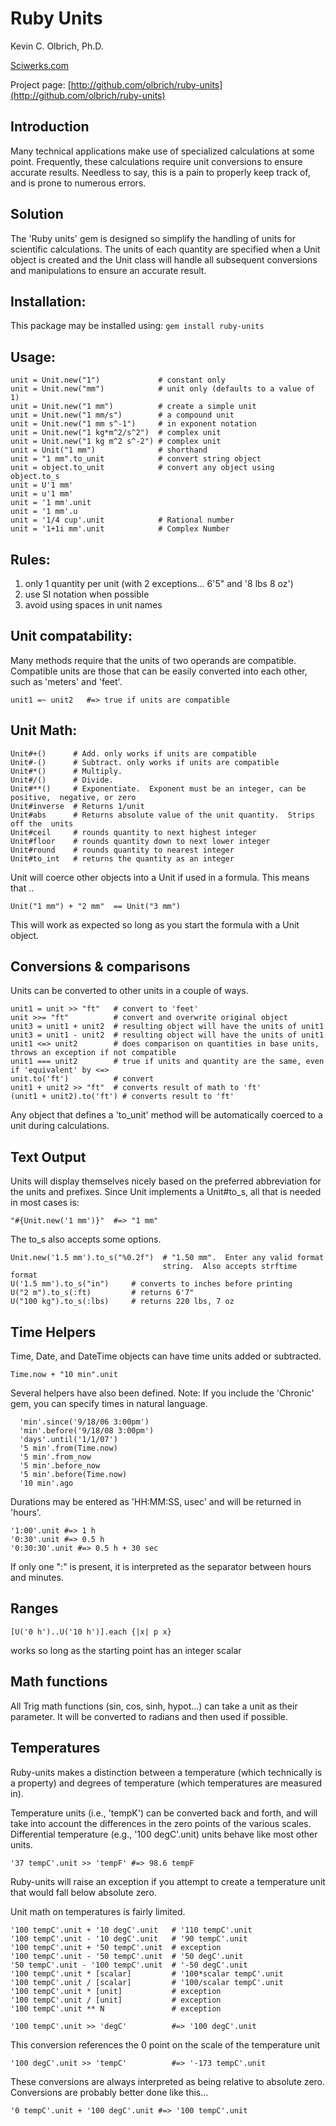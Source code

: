 # Ruby Units

Kevin C. Olbrich, Ph.D. 

[Sciwerks.com](http://www.sciwerks.com)

Project page: [http://github.com/olbrich/ruby-units](http://github.com/olbrich/ruby-units)

## Introduction
Many technical applications make use of specialized calculations at some point.  Frequently, these calculations require unit conversions to ensure accurate results.  Needless to say, this is a pain to properly keep track of, and is prone to numerous errors.
  
## Solution
The 'Ruby units' gem is designed so simplify the handling of units for scientific calculations. The units of each quantity are specified when a Unit object is created and the Unit class will handle all subsequent conversions and manipulations to ensure an accurate result.
  
## Installation:
This package may be installed using:  `gem install ruby-units`
  
## Usage:
    unit = Unit.new("1")             # constant only
    unit = Unit.new("mm")            # unit only (defaults to a value of 1)
    unit = Unit.new("1 mm")          # create a simple unit
    unit = Unit.new("1 mm/s")        # a compound unit
    unit = Unit.new("1 mm s^-1")     # in exponent notation
    unit = Unit.new("1 kg*m^2/s^2")  # complex unit
    unit = Unit.new("1 kg m^2 s^-2") # complex unit
    unit = Unit("1 mm")              # shorthand
    unit = "1 mm".to_unit            # convert string object
    unit = object.to_unit            # convert any object using object.to_s
    unit = U'1 mm'
    unit = u'1 mm'
    unit = '1 mm'.unit
    unit = '1 mm'.u
    unit = '1/4 cup'.unit            # Rational number 
    unit = '1+1i mm'.unit            # Complex Number

## Rules:
1. only 1 quantity per unit (with 2 exceptions... 6'5" and '8 lbs 8 oz')
2. use SI notation when possible
3. avoid using spaces in unit names

## Unit compatability:
Many methods require that the units of two operands are compatible.  Compatible units are those that can be easily converted into each other, such as 'meters' and 'feet'.

    unit1 =~ unit2   #=> true if units are compatible

## Unit Math:
    Unit#+()      # Add. only works if units are compatible
    Unit#-()      # Subtract. only works if units are compatible
    Unit#*()      # Multiply.  
    Unit#/()      # Divide.
    Unit#**()     # Exponentiate.  Exponent must be an integer, can be positive,  negative, or zero                        
    Unit#inverse  # Returns 1/unit
    Unit#abs      # Returns absolute value of the unit quantity.  Strips off the  units
    Unit#ceil     # rounds quantity to next highest integer
    Unit#floor    # rounds quantity down to next lower integer
    Unit#round    # rounds quantity to nearest integer
    Unit#to_int   # returns the quantity as an integer
 
Unit will coerce other objects into a Unit if used in a formula.  This means that ..
 
    Unit("1 mm") + "2 mm"  == Unit("3 mm")
 
This will work as expected so long as you start the formula with a Unit object. 

## Conversions & comparisons
Units can be converted to other units in a couple of ways.

    unit1 = unit >> "ft"   # convert to 'feet'
    unit >>= "ft"          # convert and overwrite original object
    unit3 = unit1 + unit2  # resulting object will have the units of unit1
    unit3 = unit1 - unit2  # resulting object will have the units of unit1
    unit1 <=> unit2        # does comparison on quantities in base units, throws an exception if not compatible
    unit1 === unit2        # true if units and quantity are the same, even if 'equivalent' by <=>
    unit.to('ft')          # convert
    unit1 + unit2 >> "ft"  # converts result of math to 'ft'
    (unit1 + unit2).to('ft') # converts result to 'ft'
 
Any object that defines a 'to_unit' method will be automatically coerced to a unit during calculations.
 
## Text Output
Units will display themselves nicely based on the preferred abbreviation for the units and prefixes.
Since Unit implements a Unit#to_s, all that is needed in most cases is:
    
    "#{Unit.new('1 mm')}"  #=> "1 mm"
 
The to_s also accepts some options.

    Unit.new('1.5 mm').to_s("%0.2f")  # "1.50 mm".  Enter any valid format
                                      string.  Also accepts strftime format
    U('1.5 mm').to_s("in")     # converts to inches before printing
    U("2 m").to_s(:ft)         # returns 6'7"
    U("100 kg").to_s(:lbs)     # returns 220 lbs, 7 oz
 
 
## Time Helpers
Time, Date, and DateTime objects can have time units added or subtracted.

    Time.now + "10 min".unit 

Several helpers have also been defined.
Note: If you include the 'Chronic' gem, you can specify times in natural
      language.

      'min'.since('9/18/06 3:00pm')
      'min'.before('9/18/08 3:00pm')
      'days'.until('1/1/07')
      '5 min'.from(Time.now)
      '5 min'.from_now
      '5 min'.before_now
      '5 min'.before(Time.now)
      '10 min'.ago

Durations may be entered as 'HH:MM:SS, usec' and will be returned in 'hours'.

    '1:00'.unit #=> 1 h
    '0:30'.unit #=> 0.5 h
    '0:30:30'.unit #=> 0.5 h + 30 sec

If only one ":" is present, it is interpreted as the separator between hours and minutes.

## Ranges
    [U('0 h')..U('10 h')].each {|x| p x}
works so long as the starting point has an integer scalar

## Math functions
All Trig math functions (sin, cos, sinh, hypot...) can take a unit as their parameter.  It will be converted to radians and then used if possible.

## Temperatures
Ruby-units makes a distinction between a temperature (which technically is a property) and degrees of temperature (which temperatures are measured in).

Temperature units (i.e., 'tempK') can be converted back and forth, and will take into account the differences in the zero points of the various scales. Differential temperature (e.g., '100 degC'.unit) units behave like most other units.

    '37 tempC'.unit >> 'tempF' #=> 98.6 tempF

Ruby-units will raise an exception if you attempt to create a temperature unit that would fall below absolute zero.

Unit math on temperatures is fairly limited.  

    '100 tempC'.unit + '10 degC'.unit   # '110 tempC'.unit
    '100 tempC'.unit - '10 degC'.unit   # '90 tempC'.unit
    '100 tempC'.unit + '50 tempC'.unit  # exception  
    '100 tempC'.unit - '50 tempC'.unit  # '50 degC'.unit
    '50 tempC'.unit - '100 tempC'.unit  # '-50 degC'.unit
    '100 tempC'.unit * [scalar]         # '100*scalar tempC'.unit
    '100 tempC'.unit / [scalar]         # '100/scalar tempC'.unit
    '100 tempC'.unit * [unit]           # exception
    '100 tempC'.unit / [unit]           # exception
    '100 tempC'.unit ** N               # exception

    '100 tempC'.unit >> 'degC'          #=> '100 degC'.unit   
This conversion references the 0 point on the scale of the temperature unit 

    '100 degC'.unit >> 'tempC'          #=> '-173 tempC'.unit
These conversions are always interpreted as being relative to absolute zero.
Conversions are probably better done like this...
    
    '0 tempC'.unit + '100 degC'.unit #=> '100 tempC'.unit

